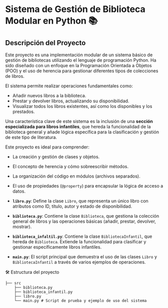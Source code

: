 # Sistema de Gestión de Biblioteca Modular en Python 📚

## Descripción del Proyecto

Este proyecto es una implementación modular de un sistema básico de gestión de bibliotecas utilizando el lenguaje de programación Python. Ha sido diseñado con un enfoque en la Programación Orientada a Objetos (POO) y el uso de herencia para gestionar diferentes tipos de colecciones de libros.

El sistema permite realizar operaciones fundamentales como:
- Añadir nuevos libros a la biblioteca.
- Prestar y devolver libros, actualizando su disponibilidad.
- Visualizar todos los libros existentes, así como los disponibles y los prestados.

Una característica clave de este sistema es la inclusión de una **sección especializada para libros infantiles**, que hereda la funcionalidad de la biblioteca general y añade lógica específica para la clasificación y gestión de este tipo de literatura.

Este proyecto es ideal para comprender:
- La creación y gestión de clases y objetos.
- El concepto de herencia y cómo sobreescribir métodos.
- La organización del código en módulos (archivos separados).
- El uso de propiedades (`@property`) para encapsular la lógica de acceso a datos.

-   **`libro.py`**: Define la clase `Libro`, que representa un único libro con atributos como ID, título, autor y estado de disponibilidad.
-   **`biblioteca.py`**: Contiene la clase `Biblioteca`, que gestiona la colección general de libros y las operaciones básicas (añadir, prestar, devolver, mostrar).
-   **`biblioteca_infaltil.py`**: Contiene la clase `BibliotecaInfantil`, que hereda de `Biblioteca`. Extiende la funcionalidad para clasificar y gestionar específicamente libros infantiles.
-   **`main.py`**: El script principal que demuestra el uso de las clases `Libro` y `BibliotecaInfantil` a través de varios ejemplos de operaciones.

🛠️ Estructura del proyecto
```
├── src
    ├── biblioteca.py 
    ├── biblioteca_infantil.py 
    ├── libro.py
    └── main.py # Script de prueba y ejemplo de uso del sistema
```
